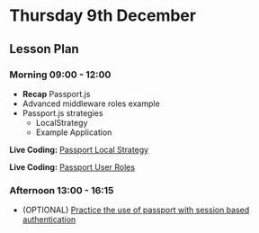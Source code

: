 # Thursday 9th December

## Lesson Plan

### Morning 09:00 - 12:00

+ **Recap** Passport.js
+ Advanced middleware roles example
+ Passport.js strategies
  + LocalStrategy
  + Example Application
 
**Live Coding:** [Passport Local Strategy](https://github.com/GillesDCI/ejs-passport-example-live)
 
**Live Coding:** [Passport User Roles](https://github.com/GillesDCI/orders-app-passport-jwt-extra)

### Afternoon 13:00 - 16:15

+ (OPTIONAL) [Practice the use of passport with session based authentication](https://github.com/GillesDCI/passport-assignment)
